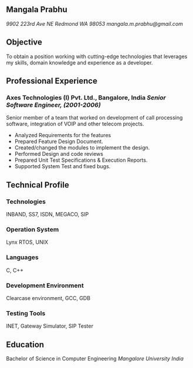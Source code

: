 ## Mangala Prabhu

_9902 223rd Ave NE Redmond WA 98053_
_mangala.m.prabhu@gmail.com_

Objective
---------
To obtain a position working with cutting-edge technologies that leverages my skills,
domain knowledge and experience as a developer.

Professional Experience
-----------------------
### Axes Technologies (I) Pvt. Ltd., Bangalore, India _Senior Software Engineer, (2001-2006)_
Senior member of a team that worked on development of call processing software, integration
of VOIP and other telecom  projects.

* Analyzed Requirements for the features
* Prepared Feature Design Document.
* Created/changed the modules to implement the design.
* Performed Design and code reviews
* Prepared Unit Test Specifications & Execution Reports.
* Supported System Test and fixed bugs.

Technical Profile
-----------------
### Technologies
INBAND, SS7, ISDN, MEGACO, SIP 

### Operation System 
Lynx RTOS, UNIX

### Languages     
C, C++

### Development Environment
Clearcase environment, GCC, GDB

### Testing Tools 
INET, Gateway Simulator, SIP Tester

Education 
---------
Bachelor of  Science in Computer Engineering _Mangalore University India_



